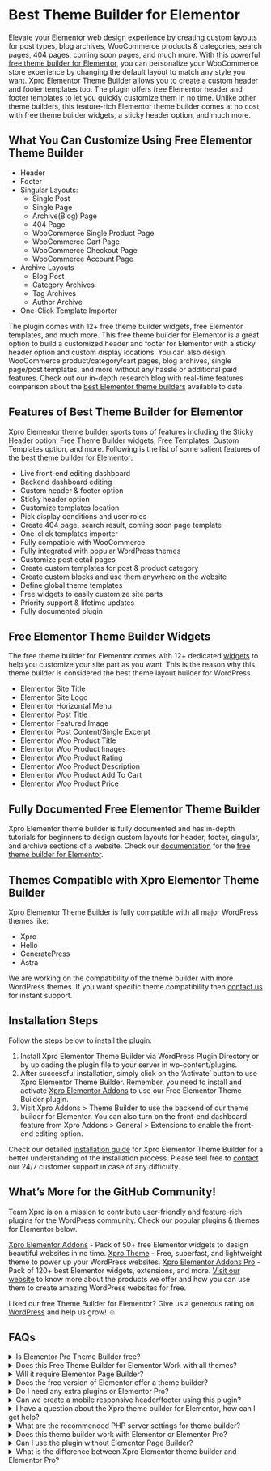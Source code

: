 # Best Theme Builder for Elementor

Elevate your [Elementor](https://elementor.com/) web design experience by creating custom layouts for post types, blog archives, WooCommerce products & categories, search pages, 404 pages, coming soon pages, and much more. With this powerful [free theme builder for Elementor](https://wordpress.org/plugins/xpro-theme-builder/), you can personalize your WooCommerce store experience by changing the default layout to match any style you want.
Xpro Elementor Theme Builder allows you to create a custom header and footer templates too. The plugin offers free Elementor header and footer templates to let you quickly customize them in no time. Unlike other theme builders, this feature-rich Elementor theme builder comes at no cost, with free theme builder widgets, a sticky header option, and much more.

## What You Can Customize Using Free Elementor Theme Builder

- Header
- Footer
- Singular Layouts:
  - Single Post
  - Single Page
  - Archive(Blog) Page
  - 404 Page
  - WooCommerce Single Product Page
  - WooCommerce Cart Page
  - WooCommerce Checkout Page
  - WooCommerce Account Page
- Archive Layouts
  - Blog Post
  - Category Archives
  - Tag Archives
  - Author Archive
- One-Click Template Importer

The plugin comes with 12+ free theme builder widgets, free Elementor templates, and much more. This free theme builder for Elementor is a great option to build a customized header and footer for Elementor with a sticky header option and custom display locations. You can also design WooCommerce product/category/cart pages, blog archives, single page/post templates, and more without any hassle or additional paid features. Check out our in-depth research blog with real-time features comparison about the [best Elementor theme builders](https://elementor.wpxpro.com/4-best-elementor-theme-builders-free-paid/) available to date.

## Features of Best Theme Builder for Elementor

Xpro Elementor theme builder sports tons of features including the Sticky Header option, Free Theme Builder widgets, Free Templates, Custom Templates option, and more. Following is the list of some salient features of the [best theme builder for Elementor](https://wordpress.org/plugins/xpro-theme-builder/):

- Live front-end editing dashboard
- Backend dashboard editing
- Custom header & footer option
- Sticky header option
- Customize templates location
- Pick display conditions and user roles
- Create 404 page, search result, coming soon page template
- One-click templates importer
- Fully compatible with WooCommerce
- Fully integrated with popular WordPress themes
- Customize post detail pages
- Create custom templates for post & product category
- Create custom blocks and use them anywhere on the website
- Define global theme templates
- Free widgets to easily customize site parts
- Priority support & lifetime updates
- Fully documented plugin

## Free Elementor Theme Builder Widgets

The free theme builder for Elementor comes with 12+ dedicated [widgets](https://elementor.wpxpro.com/widgets/?utm_source=github-repo&utm_medium=link&utm_campaign=readme) to help you customize your site part as you want. This is the reason why this theme builder is considered the best theme layout builder for WordPress.

- Elementor Site Title
- Elementor Site Logo
- Elementor Horizontal Menu
- Elementor Post Title
- Elementor Featured Image
- Elementor Post Content/Single Excerpt
- Elementor Woo Product Title
- Elementor Woo Product Images
- Elementor Woo Product Rating
- Elementor Woo Product Description
- Elementor Woo Product Add To Cart
- Elementor Woo Product Price

## Fully Documented Free Elementor Theme Builder

Xpro Elementor theme builder is fully documented and has in-depth tutorials for beginners to design custom layouts for header, footer, singular, and archive sections of a website. Check our [documentation](https://elementor.wpxpro.com/docs/xpro-elementor-theme-builder/layouts/?utm_source=github-repo&utm_medium=link&utm_campaign=readme) for the [free theme builder for Elementor](https://wordpress.org/plugins/xpro-theme-builder/).

## Themes Compatible with Xpro Elementor Theme Builder

Xpro Elementor Theme Builder is fully compatible with all major WordPress themes like:

- Xpro
- Hello
- GeneratePress
- Astra

We are working on the compatibility of the theme builder with more WordPress themes. If you want specific theme compatibility then [contact us](https://elementor.wpxpro.com/?utm_source=github-repo&utm_medium=link&utm_campaign=readme) for instant support.

## Installation Steps

Follow the steps below to install the plugin:

1. Install Xpro Elementor Theme Builder via WordPress Plugin Directory or by uploading the plugin file to your server in wp-content/plugins.
2. After successful installation, simply click on the ‘Activate’ button to use Xpro Elementor Theme Builder. Remember, you need to install and activate [Xpro Elementor Addons](https://wordpress.org/plugins/xpro-elementor-addons/) to use our Free Elementor Theme Builder plugin.
3. Visit Xpro Addons > Theme Builder to use the backend of our theme builder for Elementor. You can also turn on the front-end dashboard feature from Xpro Addons > General > Extensions to enable the front-end editing option.

Check our detailed [installation guide](https://elementor.wpxpro.com/docs/xpro-elementor-theme-builder/getting-started/installation/) for Xpro Elementor Theme Builder for a better understanding of the installation process. Please feel free to [contact](https://elementor.wpxpro.com/contact-us/?utm_source=github-repo&utm_medium=link&utm_campaign=readme) our 24/7 customer support in case of any difficulty.

## What’s More for the GitHub Community!

Team Xpro is on a mission to contribute user-friendly and feature-rich plugins for the WordPress community. Check our popular plugins & themes for Elementor below.

[Xpro Elementor Addons](https://wordpress.org/plugins/xpro-elementor-addons/) - Pack of 50+ free Elementor widgets to design beautiful websites in no time.
[Xpro Theme](https://wordpress.org/themes/xpro/) - Free, superfast, and lightweight theme to power up your WordPress websites.
[Xpro Elementor Addons Pro](https://elementor.wpxpro.com/premium/?utm_source=github-repo&utm_medium=link&utm_campaign=readme) - Pack of 120+ best Elementor widgets, extensions, and more.
[Visit our website](https://elementor.wpxpro.com/?utm_source=github-repo&utm_medium=link&utm_campaign=readme) to know more about the products we offer and how you can use them to create amazing WordPress websites for free.

Liked our free Theme Builder for Elementor? Give us a generous rating on [WordPress](https://wordpress.org/plugins/xpro-theme-builder/#reviews) and help us grow! ☺

## FAQs

<details><summary>Is Elementor Pro Theme Builder free?</summary>
No, Elementor theme builder only comes with the Pro version of Elementor at a starting price of $49 (1 site). However, our [best alternative to Elementor Pro](https://wordpress.org/plugins/xpro-theme-builder/), the Xpro Elementor Theme Builder is totally Free. It gives you the same customization options (even more) as compared to Elementor Pro. Read the complete details [here](https://elementor.wpxpro.com/4-best-elementor-theme-builders-free-paid/).</details>

<details><summary>Does this Free Theme Builder for Elementor Work with all themes?</summary>
Xpro Elementor Theme Builder is fully compatible with popular WordPress themes like [Xpro](https://wordpress.org/themes/xpro/), Hello, GeneratePress, and Astra. More themes will be compatible with the plugin soon. See [details](https://elementor.wpxpro.com/4-best-elementor-theme-builders-free-paid/) of themes compatible with the free Elementor theme builder.</details>

<details><summary>Will it require Elementor Page Builder?</summary>
Yes, you need to install and activate the Free Elementor plugin to use our [Elementor free theme builder](https://wordpress.org/plugins/xpro-theme-builder/), check the complete installation guide [here](https://elementor.wpxpro.com/docs/xpro-elementor-theme-builder/getting-started/installation/).</details>

<details><summary>Does the free version of Elementor offer a theme builder?</summary>
No, Elementor does not offer any theme builder feature for free. If you want to customize default theme parts then you have to purchase Elementor Pro. The Pro version offers the theme builder feature. However, you can [download our free Elementor theme builder](https://wordpress.org/plugins/xpro-theme-builder/) to create a custom header, footer, archives, post templates, 404 pages, search pages, and more at no cost at all. It offers the same customization options as Elementor Pro does. Read more about the difference [here](https://elementor.wpxpro.com/4-best-elementor-theme-builders-free-paid/).</details>

<details><summary>Do I need any extra plugins or Elementor Pro?</summary>
No, Elementor Pro is not required.  However, you need to install and activate the [Xpro Elementor Addons](https://wordpress.org/plugins/xpro-elementor-addons/) plugin to fully utilize the amazing features of our [FREE Elementor Theme Builder](https://wordpress.org/plugins/xpro-theme-builder/).</details>

<details><summary>Can we create a mobile responsive header/footer using this plugin?</summary>
Yes, you can easily create a mobile responsive layout for your header or footer using the [best theme builder for Elementor](https://wordpress.org/plugins/xpro-theme-builder/). Check our [tutorial](https://elementor.wpxpro.com/docs/xpro-elementor-theme-builder/layouts/header/) for creating a custom header.</details>

<details><summary>I have a question about the Xpro theme builder for Elementor, how can I get help?</summary>
Feel free to contact our state-of-the-art support team by clicking [here](https://elementor.wpxpro.com/contact-us/). You can learn more about the theme builder and how it is different from others in the market by exploring our detailed [blog post](https://elementor.wpxpro.com/4-best-elementor-theme-builders-free-paid/).</details>

<details><summary>What are the recommended PHP server settings for theme builder?</summary>
 We have a list of recommended PHP server settings, view them [here](https://elementor.wpxpro.com/docs/xpro-elementor-theme-builder/getting-started/recommended-php-server-settings/).</details>

<details><summary>Does this theme builder work with Elementor or Elementor Pro?</summary>
Our [free theme builder plugin](https://wordpress.org/plugins/xpro-theme-builder/) is fully optimized and works flawlessly with Elementor and Elementor Pro. [Click here](https://elementor.wpxpro.com/4-best-elementor-theme-builders-free-paid/) to learn more about the plugin.</details>

<details><summary>Can I use the plugin without Elementor Page Builder?</summary>
No, you cannot use the plugin without Elementor since it’s an [addon for Elementor](https://wordpress.org/plugins/xpro-theme-builder/).</details>

<details><summary>What is the difference between Xpro Elementor theme builder and Elementor Pro?</summary>
This is a [free theme builder plugin](https://wordpress.org/plugins/xpro-theme-builder/) that will help you develop your theme parts sites. The Elementor theme builder is a premium feature of Elementor Pro. Both theme builders have the same features, the only major difference is that Xpro Elementor theme builder is FREE and Elementor Pro is a paid plugin. Learn more about both plugins in this [head-to-head comparison](https://elementor.wpxpro.com/4-best-elementor-theme-builders-free-paid/).</details>
